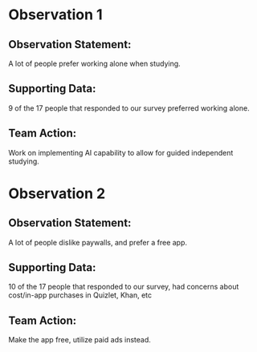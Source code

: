 # Observation 1
## Observation Statement:
A lot of people prefer working alone when studying.

## Supporting Data:
9 of the 17 people that responded to our survey preferred working alone.

## Team Action:
Work on implementing AI capability to allow for guided independent studying.


# Observation 2
## Observation Statement:
A lot of people dislike paywalls, and prefer a free app.

## Supporting Data:
10 of the 17 people that responded to our survey, had concerns about cost/in-app purchases in Quizlet, Khan, etc

## Team Action:
Make the app free, utilize paid ads instead.
